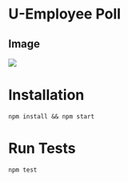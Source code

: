 # U-Employee Poll

## Image
![]([https://user-images.githubusercontent.com/106542253/222948094-af4c30ac-0323-487d-ba70-bffd654caa42.png](https://user-images.githubusercontent.com/106542253/266894161-22c3f400-37e5-44de-9e75-314a60bdd9b2.png)https://user-images.githubusercontent.com/106542253/266894161-22c3f400-37e5-44de-9e75-314a60bdd9b2.png)

# Installation

```shell
npm install && npm start
```

# Run Tests

```shell
npm test
```
